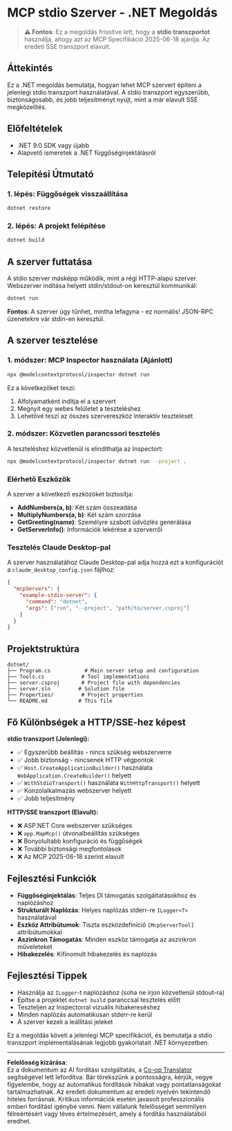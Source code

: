 <!--
CO_OP_TRANSLATOR_METADATA:
{
  "original_hash": "69372338676e01a2c97f42f70fdfbf42",
  "translation_date": "2025-08-26T20:24:43+00:00",
  "source_file": "03-GettingStarted/05-stdio-server/solution/dotnet/README.md",
  "language_code": "hu"
}
-->
# MCP stdio Szerver - .NET Megoldás

> **⚠️ Fontos**: Ez a megoldás frissítve lett, hogy a **stdio transzportot** használja, ahogy azt az MCP Specifikáció 2025-06-18 ajánlja. Az eredeti SSE transzport elavult.

## Áttekintés

Ez a .NET megoldás bemutatja, hogyan lehet MCP szervert építeni a jelenlegi stdio transzport használatával. A stdio transzport egyszerűbb, biztonságosabb, és jobb teljesítményt nyújt, mint a már elavult SSE megközelítés.

## Előfeltételek

- .NET 9.0 SDK vagy újabb
- Alapvető ismeretek a .NET függőséginjektálásról

## Telepítési Útmutató

### 1. lépés: Függőségek visszaállítása

```bash
dotnet restore
```

### 2. lépés: A projekt felépítése

```bash
dotnet build
```

## A szerver futtatása

A stdio szerver másképp működik, mint a régi HTTP-alapú szerver. Webszerver indítása helyett stdin/stdout-on keresztül kommunikál:

```bash
dotnet run
```

**Fontos**: A szerver úgy tűnhet, mintha lefagyna - ez normális! JSON-RPC üzenetekre vár stdin-en keresztül.

## A szerver tesztelése

### 1. módszer: MCP Inspector használata (Ajánlott)

```bash
npx @modelcontextprotocol/inspector dotnet run
```

Ez a következőket teszi:
1. Alfolyamatként indítja el a szervert
2. Megnyit egy webes felületet a teszteléshez
3. Lehetővé teszi az összes szervereszköz interaktív tesztelését

### 2. módszer: Közvetlen parancssori tesztelés

A teszteléshez közvetlenül is elindíthatja az Inspectort:

```bash
npx @modelcontextprotocol/inspector dotnet run --project .
```

### Elérhető Eszközök

A szerver a következő eszközöket biztosítja:

- **AddNumbers(a, b)**: Két szám összeadása
- **MultiplyNumbers(a, b)**: Két szám szorzása  
- **GetGreeting(name)**: Személyre szabott üdvözlés generálása
- **GetServerInfo()**: Információk lekérése a szerverről

### Tesztelés Claude Desktop-pal

A szerver használatához Claude Desktop-pal adja hozzá ezt a konfigurációt a `claude_desktop_config.json` fájlhoz:

```json
{
  "mcpServers": {
    "example-stdio-server": {
      "command": "dotnet",
      "args": ["run", "--project", "path/to/server.csproj"]
    }
  }
}
```

## Projektstruktúra

```
dotnet/
├── Program.cs           # Main server setup and configuration
├── Tools.cs            # Tool implementations
├── server.csproj       # Project file with dependencies
├── server.sln         # Solution file
├── Properties/         # Project properties
└── README.md          # This file
```

## Fő Különbségek a HTTP/SSE-hez képest

**stdio transzport (Jelenlegi):**
- ✅ Egyszerűbb beállítás - nincs szükség webszerverre
- ✅ Jobb biztonság - nincsenek HTTP végpontok
- ✅ `Host.CreateApplicationBuilder()` használata `WebApplication.CreateBuilder()` helyett
- ✅ `WithStdioTransport()` használata `WithHttpTransport()` helyett
- ✅ Konzolalkalmazás webszerver helyett
- ✅ Jobb teljesítmény

**HTTP/SSE transzport (Elavult):**
- ❌ ASP.NET Core webszerver szükséges
- ❌ `app.MapMcp()` útvonalbeállítás szükséges
- ❌ Bonyolultabb konfiguráció és függőségek
- ❌ További biztonsági megfontolások
- ❌ Az MCP 2025-06-18 szerint elavult

## Fejlesztési Funkciók

- **Függőséginjektálás**: Teljes DI támogatás szolgáltatásokhoz és naplózáshoz
- **Strukturált Naplózás**: Helyes naplózás stderr-re `ILogger<T>` használatával
- **Eszköz Attribútumok**: Tiszta eszközdefiníció `[McpServerTool]` attribútumokkal
- **Aszinkron Támogatás**: Minden eszköz támogatja az aszinkron műveleteket
- **Hibakezelés**: Kifinomult hibakezelés és naplózás

## Fejlesztési Tippek

- Használja az `ILogger`-t naplózáshoz (soha ne írjon közvetlenül stdout-ra)
- Építse a projektet `dotnet build` paranccsal tesztelés előtt
- Teszteljen az Inspectorral vizuális hibakereséshez
- Minden naplózás automatikusan stderr-re kerül
- A szerver kezeli a leállítási jeleket

Ez a megoldás követi a jelenlegi MCP specifikációt, és bemutatja a stdio transzport implementálásának legjobb gyakorlatait .NET környezetben.

---

**Felelősség kizárása**:  
Ez a dokumentum az AI fordítási szolgáltatás, a [Co-op Translator](https://github.com/Azure/co-op-translator) segítségével lett lefordítva. Bár törekszünk a pontosságra, kérjük, vegye figyelembe, hogy az automatikus fordítások hibákat vagy pontatlanságokat tartalmazhatnak. Az eredeti dokumentum az eredeti nyelvén tekintendő hiteles forrásnak. Kritikus információk esetén javasolt professzionális emberi fordítást igénybe venni. Nem vállalunk felelősséget semmilyen félreértésért vagy téves értelmezésért, amely a fordítás használatából eredhet.